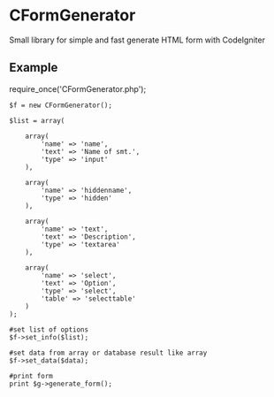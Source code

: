 <h1>CFormGenerator</h1>

Small library for simple and fast generate HTML form with CodeIgniter

<h2>Example</h2> 

require_once('CFormGenerator.php'); 

    $f = new CFormGenerator();
    	
	$list = array(
	
		array(
			'name' => 'name',
			'text' => 'Name of smt.',
			'type' => 'input'
		),
		
		array(
			'name' => 'hiddenname',
			'type' => 'hidden'
		),
		
		array(
			'name' => 'text',
			'text' => 'Description',
			'type' => 'textarea'
		),
		
		array(
			'name' => 'select',
			'text' => 'Option',
			'type' => 'select',
			'table' => 'selecttable'
		)
	);
	
	#set list of options
    $f->set_info($list);
    
	#set data from array or database result like array
	$f->set_data($data);

	#print form
    print $g->generate_form();